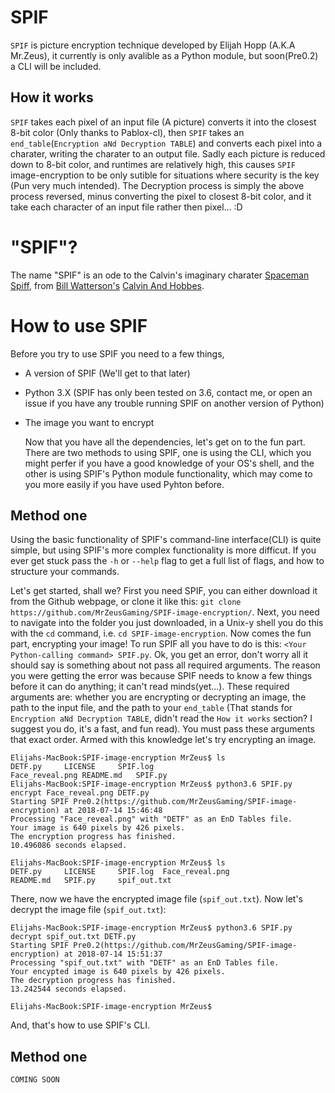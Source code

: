 # SPIF

  `SPIF` is picture encryption technique developed by Elijah Hopp (A.K.A Mr.Zeus), it currently is only avalible as a Python module, but soon(Pre0.2) a CLI will be included.

<h2>How it works</h2>

  `SPIF` takes each pixel of an input file (A picture) converts it into the closest 8-bit color (Only thanks to Pablox-cl), then `SPIF` takes an `end_table`(`Encryption aNd Decryption TABLE`) and converts each pixel into a charater, writing the charater to an output file. Sadly each picture is reduced down to 8-bit color, and runtimes are relatively high, this causes `SPIF` image-encryption to be only sutible for situations where security is the key (Pun very much intended). 
  The Decryption process is simply the above process reversed, minus converting the pixel to closest 8-bit color, and it take each character of an input file rather then pixel... :D

# "SPIF"?

The name "SPIF" is an ode to the Calvin's imaginary charater [Spaceman Spiff][0], from  [Bill Watterson's][1] [Calvin And Hobbes][2].

# How to use SPIF

Before you try to use SPIF you need to a few things, 
- A version of SPIF (We'll get to that later)
- Python 3.X (SPIF has only been tested on 3.6, contact me, or open an issue if you have any trouble running SPIF on another version of Python)
- The image you want to encrypt 
  
  Now that you have all the dependencies, let's get on to the fun part.
There are two methods to using SPIF, one is using the CLI, which you might perfer if you have a good knowledge of your OS's shell, and the other is using SPIF's Python module functionality, which may come to you more easily if you have used Pyhton before.

<h2>Method one</h2>

  Using the basic functionality of SPIF's command-line interface(CLI) is quite simple, but using SPIF's more complex functionality is more difficut. If you ever get stuck pass the `-h` or `--help` flag to get a full list of flags, and how to structure your commands.

  Let's get started, shall we? First you need SPIF, you can either download it from the Github webpage, or clone it like this: `git clone https://github.com/MrZeusGaming/SPIF-image-encryption/`. Next, you need to navigate into the folder you just downloaded, in a Unix-y shell you do this with the `cd` command, i.e. `cd SPIF-image-encryption`. Now comes the fun part, encrypting your image! To run SPIF all you have to do is this: `<Your Python-calling command> SPIF.py`. Ok, you get an error, don't worry all it should say is something about not pass all required arguments. The reason you were getting the error was because SPIF needs to know a few things before it can do anything; it can't read minds(yet...). These required arguments are: whether you are encrypting or decrypting an image, the path to the input file, and the path to your `end_table` (That stands for `Encryption aNd Decryption TABLE`, didn't read the `How it works` section? I suggest you do, it's a fast, and fun read). You must pass these arguments that exact order. Armed with this knowledge let's try encrypting an image.

```
Elijahs-MacBook:SPIF-image-encryption MrZeus$ ls
DETF.py		LICENSE		SPIF.log
Face_reveal.png	README.md	SPIF.py
Elijahs-MacBook:SPIF-image-encryption MrZeus$ python3.6 SPIF.py encrypt Face_reveal.png DETF.py 
Starting SPIF Pre0.2(https://github.com/MrZeusGaming/SPIF-image-encryption) at 2018-07-14 15:46:48
Processing "Face_reveal.png" with "DETF" as an EnD Tables file.
Your image is 640 pixels by 426 pixels.
The encryption progress has finished.
10.496086 seconds elapsed.

Elijahs-MacBook:SPIF-image-encryption MrZeus$ ls
DETF.py		LICENSE		SPIF.log  Face_reveal.png
README.md	SPIF.py		spif_out.txt
```
  There, now we have the encrypted image file (`spif_out.txt`). Now let's decrypt the image file (`spif_out.txt`):
```
Elijahs-MacBook:SPIF-image-encryption MrZeus$ python3.6 SPIF.py decrypt spif_out.txt DETF.py 
Starting SPIF Pre0.2(https://github.com/MrZeusGaming/SPIF-image-encryption) at 2018-07-14 15:51:37
Processing "spif_out.txt" with "DETF" as an EnD Tables file.
Your encypted image is 640 pixels by 426 pixels.
The decryption progress has finished.
13.242544 seconds elapsed.

Elijahs-MacBook:SPIF-image-encryption MrZeus$ 
```
  And, that's how to use SPIF's CLI.

<h2>Method one</h2>

`COMING SOON`

[0]: https://en.wikipedia.org/wiki/Calvin_and_Hobbes#Calvin's_roles
[1]: https://en.wikipedia.org/wiki/Bill_Watterson
[2]: https://en.wikipedia.org/wiki/Calvin_and_Hobbes
